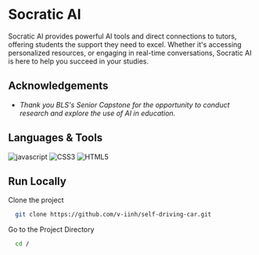 # Socratic AI

Socratic AI provides powerful AI tools and direct connections to tutors, offering students the support they need to excel. Whether it's accessing personalized resources, or engaging in real-time conversations, Socratic AI is here to help you succeed in your studies.

## Acknowledgements

- _Thank you BLS's Senior Capstone for the opportunity to conduct research and explore the use of AI in education._

## Languages & Tools

![javascript](https://img.shields.io/badge/javascript-f7df1e?style=for-the-badge&logo=javascript&logoColor=black)
![CSS3](https://img.shields.io/badge/css3-%231572B6.svg?style=for-the-badge&logo=css3&logoColor=white)
![HTML5](https://img.shields.io/badge/html5-%23E34F26.svg?style=for-the-badge&logo=html5&logoColor=white)

## Run Locally

Clone the project

```bash
  git clone https://github.com/v-iinh/self-driving-car.git
```

Go to the Project Directory

```bash
  cd /
```